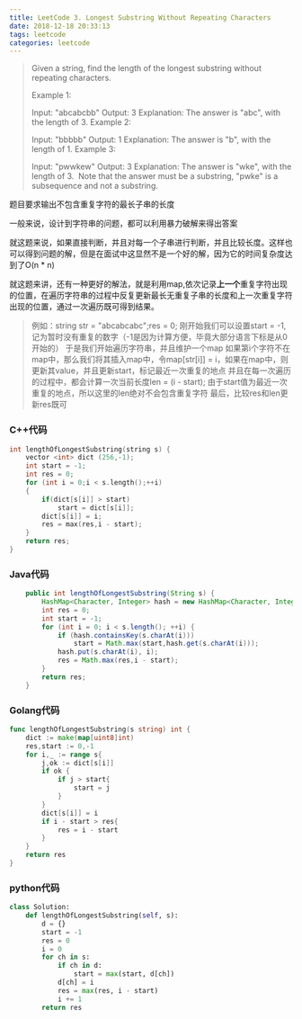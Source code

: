 ```yaml
---
title: LeetCode 3. Longest Substring Without Repeating Characters
date: 2018-12-18 20:33:13
tags: leetcode
categories: leetcode
---
```




> Given a string, find the length of the longest substring without repeating characters.
>
> Example 1:
>
> Input: "abcabcbb"
> Output: 3 
> Explanation: The answer is "abc", with the length of 3. 
> Example 2:
>
> Input: "bbbbb"
> Output: 1
> Explanation: The answer is "b", with the length of 1.
> Example 3:
>
> Input: "pwwkew"
> Output: 3
> Explanation: The answer is "wke", with the length of 3. 
> ​             Note that the answer must be a substring, "pwke" is a subsequence and not a substring.


题目要求输出不包含重复字符的最长子串的长度

一般来说，设计到字符串的问题，都可以利用暴力破解来得出答案

就这题来说，如果直接判断，并且对每一个子串进行判断，并且比较长度。这样也可以得到问题的解，但是在面试中这显然不是一个好的解，因为它的时间复杂度达到了O(n * n)

就这题来讲，还有一种更好的解法，就是利用map,依次记录**上一个**重复字符出现的位置，在遍历字符串的过程中反复更新最长无重复子串的长度和上一次重复字符出现的位置，通过一次遍历既可得到结果。

> 例如：string str = "abcabcabc";res = 0;
> 刚开始我们可以设置start = -1,记为暂时没有重复的数字（-1是因为计算方便，毕竟大部分语言下标是从0开始的）
> 于是我们开始遍历字符串，并且维护一个map
> 如果第i个字符不在map中，那么我们将其插入map中，令map[str[i]] = i，如果在map中，则更新其value，并且更新start，标记最近一次重复的地点
> 并且在每一次遍历的过程中，都会计算一次当前长度len = (i - start); 由于start值为最近一次重复的地点，所以这里的len绝对不会包含重复字符
> 最后，比较res和len更新res既可

### C++代码
```c++
int lengthOfLongestSubstring(string s) {
    vector <int> dict (256,-1);
    int start = -1;
    int res = 0;
    for (int i = 0;i < s.length();++i)
    {
        if(dict[s[i]] > start) 
            start = dict[s[i]];
        dict[s[i]] = i;
        res = max(res,i - start);
    }
    return res;
}
```

### Java代码
```java
    public int lengthOfLongestSubstring(String s) {
        HashMap<Character, Integer> hash = new HashMap<Character, Integer>();
        int res = 0;
        int start = -1;
        for (int i = 0; i < s.length(); ++i) {
            if (hash.containsKey(s.charAt(i)))
                start = Math.max(start,hash.get(s.charAt(i)));
            hash.put(s.charAt(i), i);
            res = Math.max(res,i - start);
        }
        return res;
    }
```

### Golang代码
```go
func lengthOfLongestSubstring(s string) int {
	dict := make(map[uint8]int)
	res,start := 0,-1
	for i,_ := range s{
		j,ok := dict[s[i]]
		if ok {
			if j > start{
				start = j
			}
		}
		dict[s[i]] = i
		if i - start > res{
			res = i - start
		}
	}
	return res
}
```

### python代码
```python
class Solution:
    def lengthOfLongestSubstring(self, s):
        d = {}
        start = -1
        res = 0
        i = 0
        for ch in s:
            if ch in d:
                start = max(start, d[ch])
            d[ch] = i
            res = max(res, i - start)
            i += 1
        return res
```